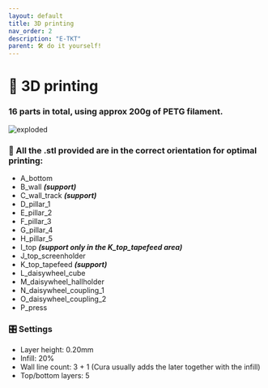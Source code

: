 ```yaml
---
layout: default
title: 3D printing
nav_order: 2
description: "E-TKT"
parent: 🛠️ do it yourself!
---
```


# 🧵 **3D printing**

### 16 parts in total, using approx 200g of PETG filament.
![exploded](https://user-images.githubusercontent.com/15098003/171068151-33b3fd52-b4f0-49f8-ad5a-521146b65bbb.png)

### 📐 All the .stl provided are in the correct orientation for optimal printing:
- A_bottom
- B_wall ***(support)***
- C_wall_track ***(support)***
- D_pillar_1
- E_pillar_2
- F_pillar_3
- G_pillar_4
- H_pillar_5
- I_top ***(support only in the K_top_tapefeed area)***
- J_top_screenholder
- K_top_tapefeed ***(support)***
- L_daisywheel_cube
- M_daisywheel_hallholder
- N_daisywheel_coupling_1
- O_daisywheel_coupling_2
- P_press
    
### 🎛️ Settings
- Layer height: 0.20mm
- Infill: 20%
- Wall line count: 3 + 1 (Cura usually adds the later together with the infill)
- Top/bottom layers: 5
